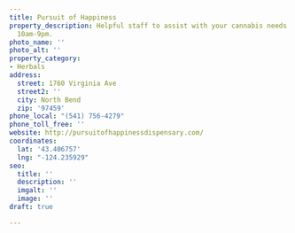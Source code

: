 ```yaml
---
title: Pursuit of Happiness
property_description: Helpful staff to assist with your cannabis needs. Open daily
  10am-9pm.
photo_name: ''
photo_alt: ''
property_category:
- Herbals
address:
  street: 1760 Virginia Ave
  street2: ''
  city: North Bend
  zip: '97459'
phone_local: "(541) 756-4279"
phone_toll_free: ''
website: http://pursuitofhappinessdispensary.com/
coordinates:
  lat: '43.406757'
  lng: "-124.235929"
seo:
  title: ''
  description: ''
  imgalt: ''
  image: ''
draft: true

---
```

